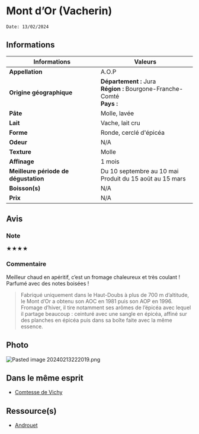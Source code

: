 # Mont d’Or (Vacherin)
```
Date: 13/02/2024
```
## Informations

| Informations | Valeurs |
| ---- | ---- |
| **Appellation** | A.O.P |
| **Origine géographique** | **Département :** Jura<br>**Région :** Bourgone-Franche-Comté<br>**Pays :**   |
| **Pâte** | Molle, lavée |
| **Lait** | Vache, lait cru |
| **Forme** | Ronde, cerclé d'épicéa |
| **Odeur** | N/A |
| **Texture** | Molle |
| **Affinage** | 1 mois |
| **Meilleure période de dégustation** | Du 10 septembre au 10 mai<br>Produit du 15 août au 15 mars |
| **Boisson(s)** | N/A |
| **Prix** | N/A |

## Avis
### Note
★★★★
### Commentaire
Meilleur chaud en apéritif, c’est un fromage chaleureux et très coulant ! Parfumé avec des notes boisées !

> Fabriqué uniquement dans le Haut-Doubs à plus de 700 m d’altitude, le Mont d’Or a obtenu son AOC en 1981 puis son AOP en 1996. Fromage d’hiver, il tire notamment ses arômes de l’épicéa avec lequel il partage beaucoup : ceinturé avec une sangle en épicéa, affiné sur des planches en épicéa puis dans sa boîte faite avec la même essence.

## Photo
![Pasted image 20240213222019.png](./M%C3%A9dias/Pasted%20image%2020240213222019.png)

## Dans le même esprit
* [Comtesse de Vichy](./Comtesse%20de%20Vichy.md)

## Ressource(s)
* [Androuet](http://androuet.com/Mont-d-or-ou-vacherin-mont-d-or-154.html)